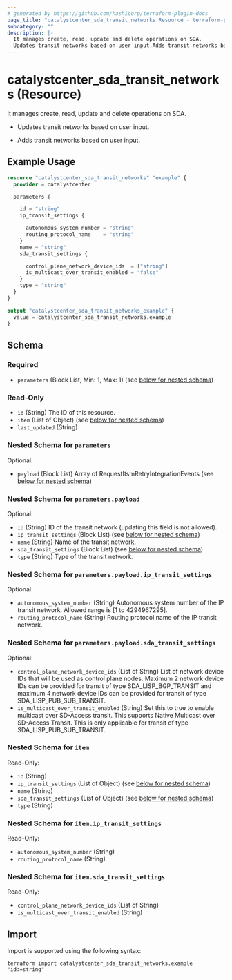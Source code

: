 ```yaml
---
# generated by https://github.com/hashicorp/terraform-plugin-docs
page_title: "catalystcenter_sda_transit_networks Resource - terraform-provider-catalystcenter"
subcategory: ""
description: |-
  It manages create, read, update and delete operations on SDA.
  Updates transit networks based on user input.Adds transit networks based on user input.
---
```


# catalystcenter_sda_transit_networks (Resource)

It manages create, read, update and delete operations on SDA.

- Updates transit networks based on user input.

- Adds transit networks based on user input.

## Example Usage

```terraform
resource "catalystcenter_sda_transit_networks" "example" {
  provider = catalystcenter

  parameters {

    id = "string"
    ip_transit_settings {

      autonomous_system_number = "string"
      routing_protocol_name    = "string"
    }
    name = "string"
    sda_transit_settings {

      control_plane_network_device_ids  = ["string"]
      is_multicast_over_transit_enabled = "false"
    }
    type = "string"
  }
}

output "catalystcenter_sda_transit_networks_example" {
  value = catalystcenter_sda_transit_networks.example
}
```

<!-- schema generated by tfplugindocs -->
## Schema

### Required

- `parameters` (Block List, Min: 1, Max: 1) (see [below for nested schema](#nestedblock--parameters))

### Read-Only

- `id` (String) The ID of this resource.
- `item` (List of Object) (see [below for nested schema](#nestedatt--item))
- `last_updated` (String)

<a id="nestedblock--parameters"></a>
### Nested Schema for `parameters`

Optional:

- `payload` (Block List) Array of RequestItsmRetryIntegrationEvents (see [below for nested schema](#nestedblock--parameters--payload))

<a id="nestedblock--parameters--payload"></a>
### Nested Schema for `parameters.payload`

Optional:

- `id` (String) ID of the transit network (updating this field is not allowed).
- `ip_transit_settings` (Block List) (see [below for nested schema](#nestedblock--parameters--payload--ip_transit_settings))
- `name` (String) Name of the transit network.
- `sda_transit_settings` (Block List) (see [below for nested schema](#nestedblock--parameters--payload--sda_transit_settings))
- `type` (String) Type of the transit network.

<a id="nestedblock--parameters--payload--ip_transit_settings"></a>
### Nested Schema for `parameters.payload.ip_transit_settings`

Optional:

- `autonomous_system_number` (String) Autonomous system number of the IP transit network. Allowed range is [1 to 4294967295].
- `routing_protocol_name` (String) Routing protocol name of the IP transit network.


<a id="nestedblock--parameters--payload--sda_transit_settings"></a>
### Nested Schema for `parameters.payload.sda_transit_settings`

Optional:

- `control_plane_network_device_ids` (List of String) List of network device IDs that will be used as control plane nodes. Maximum 2 network device IDs can be provided for transit of type SDA_LISP_BGP_TRANSIT and maximum 4 network device IDs can be provided for transit of type SDA_LISP_PUB_SUB_TRANSIT.
- `is_multicast_over_transit_enabled` (String) Set this to true to enable multicast over SD-Access transit.  This supports Native Multicast over SD-Access Transit. This is only applicable for transit of type SDA_LISP_PUB_SUB_TRANSIT.




<a id="nestedatt--item"></a>
### Nested Schema for `item`

Read-Only:

- `id` (String)
- `ip_transit_settings` (List of Object) (see [below for nested schema](#nestedobjatt--item--ip_transit_settings))
- `name` (String)
- `sda_transit_settings` (List of Object) (see [below for nested schema](#nestedobjatt--item--sda_transit_settings))
- `type` (String)

<a id="nestedobjatt--item--ip_transit_settings"></a>
### Nested Schema for `item.ip_transit_settings`

Read-Only:

- `autonomous_system_number` (String)
- `routing_protocol_name` (String)


<a id="nestedobjatt--item--sda_transit_settings"></a>
### Nested Schema for `item.sda_transit_settings`

Read-Only:

- `control_plane_network_device_ids` (List of String)
- `is_multicast_over_transit_enabled` (String)

## Import

Import is supported using the following syntax:

```shell
terraform import catalystcenter_sda_transit_networks.example "id:=string"
```
